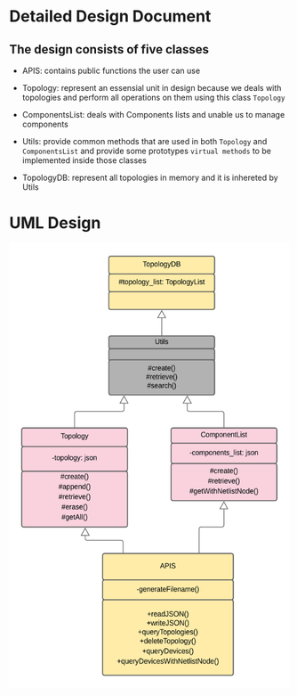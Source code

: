 # Detailed Design Document

## The design consists of five classes
- APIS: contains public functions the user can use

- Topology: represent an essensial unit in design because we deals with topologies and perform all operations on them using this class `Topology`

- ComponentsList: deals with Components lists and unable us to manage components

- Utils: provide common methods that are used in both `Topology` and `ComponentsList` and provide some prototypes `virtual methods` to be implemented inside those classes

- TopologyDB: represent all topologies in memory and it is inhereted by Utils

# UML Design
[<img src="../images/TopologyAPIs_UML.png" width="600" height="800" />](../images/TopologyAPIs_UML.png)
